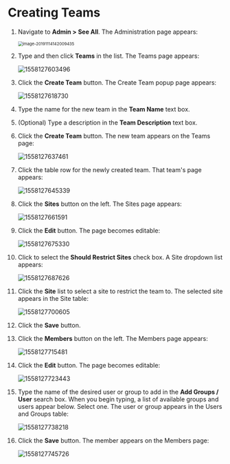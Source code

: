 [title]: # (Creating Teams)
[tags]: # (XXX)
[priority]: # (20)

# Creating Teams

1. Navigate to **Admin \> See All**. The Administration page appears:

   <img src="images/image-20191114142009435.png" alt="image-20191114142009435" style="zoom:67%;" />

1. Type and then click **Teams** in the list. The Teams page appears:

   ![1558127603496](images/1558127603496.png)

1. Click the **Create Team** button. The Create Team popup page appears:

   ![1558127618730](images/1558127618730.png)

1. Type the name for the new team in the **Team Name** text box.

1. (Optional) Type a description in the **Team Description** text box.

1. Click the **Create Team** button. The new team appears on the Teams page:

   ![1558127637461](images/1558127637461.png)

1. Click the table row for the newly created team. That team's page appears:

   ![1558127645339](images/1558127645339.png)

1. Click the **Sites** button on the left. The Sites page appears:

   ![1558127661591](images/1558127661591.png)

1. Click the **Edit** button. The page becomes editable:
   
   ![1558127675330](images/1558127675330.png)

11. Click to select the **Should Restrict Sites** check box. A Site dropdown list appears:

    ![1558127687626](images/1558127687626.png)

11. Click the **Site** list to select a site to restrict the team to. The selected site appears in the Site table:

    ![1558127700605](images/1558127700605.png)

11. Click the **Save** button.

11. Click the **Members** button on the left. The Members page appears:

    ![1558127715481](images/1558127715481.png)

11. Click the **Edit** button. The page becomes editable:

    ![1558127723443](images/1558127723443.png)

11. Type the name of the desired user or group to add in the **Add Groups / User** search box. When you begin typing, a list of available groups and users appear below. Select one. The user or group appears in the Users and Groups table:

    ![1558127738218](images/1558127738218.png)

11. Click the **Save** button. The member appears on the Members page:

    ![1558127745726](images/1558127745726.png)
